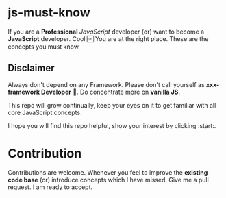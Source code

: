 # js-must-know

If you are a **Professional** *JavaScript* developer (or) want to become a **JavaScript** developer. Cool :cool: You are at the right place.
These are the concepts you must know. 

## Disclaimer
Always don't depend on any Framework.
Please don't call yourself as **xxx-framework Developer** :no_entry_sign:. Do concentrate more on **vanilla JS**.      

This repo will grow continually, keep your eyes on it to get familiar with all core JavaScript concepts.

I hope you will find this repo helpful, show your interest by clicking :start:.

# Contribution
Contributions are welcome. Whenever you feel to improve the **existing code base** (or) introduce concepts which I have missed.
Give me a pull request. I am ready to accept.
